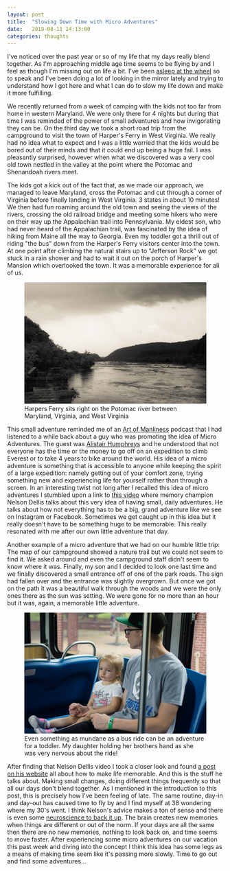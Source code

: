 ```yaml
---
layout: post
title:  "Slowing Down Time with Micro Adventures"
date:   2019-08-11 14:13:00
categories: thoughts
---
```


I've noticed over the past year or so of my life that my days really blend together.  As I'm approaching middle age time seems to be flying by and I feel as though I'm missing out on life a bit.  I've been [asleep at the wheel](https://jonwhite.me/life/2019/08/02/turn-off-the-auto-pilot.html) so to speak and I've been doing a lot of looking in the mirror lately and trying to understand how I got here and what I can do to slow my life down and make it more fulfilling. 

We recently returned from a week of camping with the kids not too far from home in western Maryland.  We were only there for 4 nights but during that time I was reminded of the power of small adventures and how invigorating they can be. On the third day we took a short road trip from the campground to visit the town of Harper's Ferry in West Virginia.  We really had no idea what to expect and  I was a little worried that the kids would be bored out of their minds and that it could end up being a huge fail.  I was pleasantly surprised, however when what we discovered was a very cool old town nestled in the valley at the point where the Potomac and Shenandoah rivers meet.  

The kids got a kick out of the fact that, as we made our approach, we managed to leave Maryland, cross the Potomac and cut through a corner of Virginia before finally landing in West Virginia. 3 states in about 10 minutes! We then had fun roaming around the old town and seeing the views of the rivers, crossing the old railroad bridge and meeting some hikers who were on their way up the Appalachian trail into Pennsylvania. My eldest son, who had never heard of the Appalachian trail, was fascinated by the idea of hiking from Maine all the way to Georgia.  Even my toddler got a thrill out of riding "the bus" down from the Harper's Ferry visitors center into the town.  At one point after climbing the natural stairs up to "Jefferson Rock" we got stuck in a rain shower and had to wait it out on the porch of Harper's Mansion which overlooked the town.  It was a memorable experience for all of us. 

<figure class="image">
	<img src="/images/micro_adventures_1.jpg" style="text-align:center">
	<figcaption>Harpers Ferry sits right on the Potomac river between Maryland, Virginia, and West Virginia</figcaption>
</figure>

This small adventure reminded me of an [Art of Manliness](https://www.artofmanliness.com/articles/podcast-120-microadventures-with-alastair-humphreys/) podcast that I had listened to a while back about a guy who was promoting the idea of Micro Adventures.  The guest was [Alistair Humphreys](https://www.alastairhumphreys.com/) and he understood that not everyone has the time or the money to go off on an expedition to climb Everest or to take 4 years to bike around the world. His idea of a micro adventure is something that is accessible to anyone while keeping the spirit of a large expedition: namely getting out of your comfort zone, trying something new and experiencing life for  yourself rather than through a screen. In an interesting twist not long after I recalled this idea of micro adventures I stumbled upon a link to [this video](https://www.youtube.com/watch?v=275QHRZHkNo) where memory champion Nelson Dellis talks about this very idea of having small, daily adventures.  He talks about how not everything has to be a big, grand adventure like we see on Instagram or Facebook.  Sometimes we get caught up in this idea but it really doesn't have to be something huge to be memorable.  This really resonated with me after our own little adventure that day.

Another example of a micro adventure that we had on our humble little trip:  The map of our campground showed a nature trail but we could not seem to find it.  We asked around and even the campground staff didn't seem to know where it was.  Finally, my son and I decided to look one last time and we finally discovered a small entrance off of one of the park roads.  The sign had fallen over and the entrance was slightly overgrown.  But once we got on the path it was a beautiful walk through the woods and we were the only ones there as the sun was setting.  We were gone for no more than an hour but it was, again, a memorable little adventure.

<figure class="image">
	<img src="/images/micro_adventures_2.jpg" style="text-align:center">
	<figcaption>Even something as mundane as a bus ride can be an adventure for a toddler.  My daughter holding her brothers hand as she was very nervous about the ride!</figcaption>
</figure>

After finding that Nelson Dellis video I took a closer look and found [a post on his website](https://www.nelsondellis.com/blog/2019/2/20/make-life-memorable) all about how to make life memorable.  And this is the stuff he talks about.  Making small changes, doing different things frequently so that all our days don't blend together.  As I mentioned in the introduction to this post, this is precisely how I've been feeling of late.  The same routine, day-in and day-out has caused time to fly by and I find myself at 38 wondering where my 30's went. I think Nelson's advice makes a ton of sense and there is even some [neuroscience to back it up](https://www.nbcnews.com/better/health/why-our-sense-time-speeds-we-age-how-slow-it-ncna936351).  The brain creates new memories when things are different or out of the norm. If your days are all the same then there are no new memories, nothing to look back on, and time seems to move faster. After experiencing some micro adventures on our vacation this past week and diving into the concept I think this idea has some legs as a means of making time seem like it's passing more slowly.  Time to go out and find some adventures...
